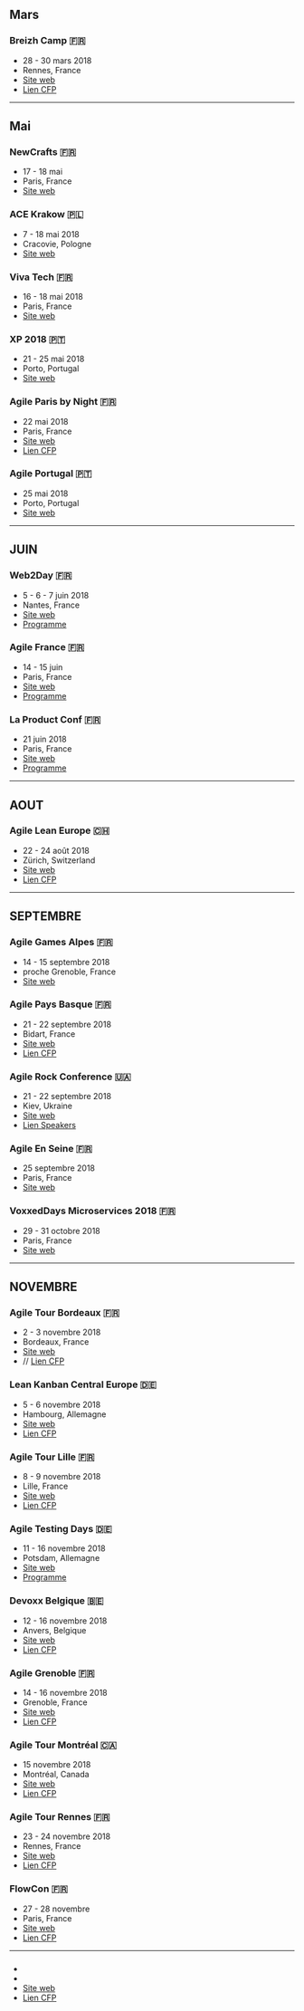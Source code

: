 ## Mars

### Breizh Camp 🇫🇷
- 28 - 30 mars 2018
- Rennes, France
- [Site web](http://www.breizhcamp.org/)
- [Lien CFP](https://breizhcamp.cfp.io)

---

## Mai

### NewCrafts 🇫🇷
- 17 - 18 mai
- Paris, France
- [Site web](https://ncrafts.io/)

### ACE Krakow 🇵🇱
- 7 - 18 mai 2018
- Cracovie, Pologne
- [Site web](https://aceconf.com/#!/home)

### Viva Tech 🇫🇷
- 16 - 18 mai 2018
- Paris, France
- [Site web](https://vivatechnology.com/)

### XP 2018 🇵🇹
- 21 - 25 mai 2018
- Porto, Portugal
- [Site web](https://www.agilealliance.org/xp2018/)

### Agile Paris by Night 🇫🇷
- 22 mai 2018
- Paris, France
- [Site web](http://apbn2018.agileparis.org/)
- [Lien CFP](https://docs.google.com/forms/d/1MUtyEnATk57BhSE7rcoHbl3_IcpMEKaoJiRsrb3F5P8/closedform)

### Agile Portugal 🇵🇹
- 25 mai 2018
- Porto, Portugal
- [Site web](https://2018.agilept.org/)

---

## JUIN

### Web2Day 🇫🇷
- 5 - 6 - 7 juin 2018
- Nantes, France
- [Site web](https://web2day.co/)
- [Programme](https://web2day.co/programme/)

### Agile France 🇫🇷
- 14 - 15 juin
- Paris, France
- [Site web](http://2018.conf.agile-france.org/)
- [Programme](https://joind.in/event/confrence-agile-france-2018)

### La Product Conf 🇫🇷
- 21 juin 2018
- Paris, France
- [Site web](http://laproductconf.com/)
- [Programme](http://laproductconf.com/wp-content/uploads/2018/06/programme_lpc.pdf)

---

## AOUT

### Agile Lean Europe 🇨🇭
- 22 - 24 août 2018
- Zürich, Switzerland
- [Site web](https://agilelean.eu/)
- [Lien CFP](https://docs.google.com/forms/d/e/1FAIpQLSf3vn1Uj1tPR_ws11wUr7Q642P84hgrLkqLsktby0eeOAPAuw/viewform)

---

## SEPTEMBRE

### Agile Games Alpes 🇫🇷
- 14 - 15 septembre 2018
- proche Grenoble, France
- [Site web](http://grenoble.clubagilerhonealpes.org/agile-game-alpes)

### Agile Pays Basque 🇫🇷
- 21 - 22 septembre 2018
- Bidart, France
- [Site web](https://agile-paysbasque.fr/)
- [Lien CFP](https://agile-paysbasque.fr/cfp/)

### Agile Rock Conference 🇺🇦
- 21 - 22 septembre 2018
- Kiev, Ukraine
- [Site web](http://www.agilerockconference.com/)
- [Lien Speakers](http://www.agilerockconference.com/#speakers)

### Agile En Seine 🇫🇷
- 25 septembre 2018
- Paris, France
- [Site web](https://agileenseine.com/)

### VoxxedDays Microservices 2018 🇫🇷
- 29 - 31 octobre 2018
- Paris, France
- [Site web](https://voxxeddays.com/microservices/)

---

## NOVEMBRE

### Agile Tour Bordeaux 🇫🇷
- 2 - 3 novembre 2018
- Bordeaux, France
- [Site web](http://agiletourbordeaux.fr/)
- // [Lien CFP]()

### Lean Kanban Central Europe 🇩🇪
- 5 - 6 novembre 2018
- Hambourg, Allemagne
- [Site web](http://www.leankanbance.com/)
- [Lien CFP](https://docs.google.com/forms/d/e/1FAIpQLSekpLP5XDL5yZ843ZWun4BKJcI-f0-Rb94A8Ok2pRYPJfVy8w/viewform)

### Agile Tour Lille 🇫🇷
- 8 - 9 novembre 2018
- Lille, France
- [Site web](http://2018.agiletour-lille.org/)
- [Lien CFP](https://docs.google.com/forms/d/e/1FAIpQLSfot5kBfQdEjTB0Qb1nL7P2TL8DyW1ihSOVfH8V1GobDJUXIg/viewform)

### Agile Testing Days 🇩🇪
- 11 - 16 novembre 2018
- Potsdam, Allemagne
- [Site web](https://agiletestingdays.com/)
- [Programme](https://agiletestingdays.com/2018/program/)

### Devoxx Belgique 🇧🇪
- 12 - 16 novembre 2018
- Anvers, Belgique
- [Site web](https://devoxx.be/)
- [Lien CFP](https://dvbe18.confinabox.com/)

### Agile Grenoble 🇫🇷
- 14 - 16 novembre 2018
- Grenoble, France
- [Site web](http://agile-grenoble.org/)
- [Lien CFP](https://docs.google.com/forms/d/e/1FAIpQLSdloKqsexHhdD0eJMj6lZyqiFdVldXczNQ7ZTE9LxOQpXLWPA/viewform)

### Agile Tour Montréal 🇨🇦
- 15 novembre 2018
- Montréal, Canada
- [Site web](http://www.agiletourmontreal.com/accueil/)
- [Lien CFP](http://agilemontreal.ca/a-propos/soumission-de-conference/)

### Agile Tour Rennes 🇫🇷
- 23 - 24 novembre 2018
- Rennes, France
- [Site web](http://agiletour.agilerennes.org/)
- [Lien CFP](https://app.klaxoon.com/userspace/networks/appel-a-propositions-agile-tour-rennes-2018)

### FlowCon 🇫🇷
- 27 - 28 novembre
- Paris, France
- [Site web](http://flowcon.fr/)
- [Lien CFP](https://www.papercall.io/flowcon)


---

###
-
-
- [Site web]()
- [Lien CFP]()
